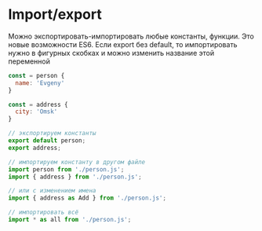 # Import/export

Можно экспортировать-импортировать любые константы, функции. Это новые возможности ES6.
Если export без default, то импортировать нужно в фигурных скобках и можно изменить название этой переменной 

```js
const = person {
  name: 'Evgeny'
}

const = address {
  city: 'Omsk'
}

// экспортируем константы
export default person;
export address;
```

```js
// импортируем константу в другом файле
import person from './person.js';
import { address } from './person.js';

// или с изменением имена
import { address as Add } from './person.js';

// импортировать всё
import * as all from './person.js';
```
